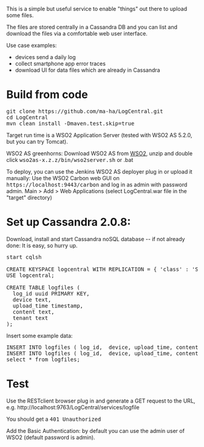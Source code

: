 This is a simple but useful service to enable "things" out there to upload some files. 

The files are stored centrally in a Cassandra DB and you can list and download the files via a comfortable web user interface.

Use case  examples:
* devices send a daily log
* collect smartphone app error traces
* download UI for data files which are already in Cassandra

Build from code
===============
<pre>
git clone https://github.com/ma-ha/LogCentral.git
cd LogCentral
mvn clean install -Dmaven.test.skip=true
</pre>
Target run time is a WSO2 Application Server (tested with WSO2 AS 5.2.0, but you can try Tomcat).
 
WSO2 AS greenhorns: Download WSO2 AS from <a href="http://www.wso2.com">WSO2</a>, unzip and double click 
<tt>wso2as-x.z.z/bin/wso2server.sh</tt> or .bat


To deploy, you can use the Jenkins WSO2 AS deployer plug in or upload it manually: 
Use the WSO2 Carbon web GUI on <tt>https://localhost:9443/carbon</tt>	 and log in as admin with password admin.
Main > Add > Web Applications (select LogCentral.war file in the "target" directory)


Set up Cassandra 2.0.8:
=======================
Download, install and start Cassandra noSQL database -- if not already done: It is easy, so hurry up.
<pre>
start cqlsh

CREATE KEYSPACE logcentral WITH REPLICATION = { 'class' : 'SimpleStrategy', 'replication_factor' : 1 };
USE logcentral;

CREATE TABLE logfiles (
  log_id uuid PRIMARY KEY,
  device text,
  upload_time timestamp,
  content text,
  tenant text
);
</pre>
Insert some example data:
<pre>
INSERT INTO logfiles ( log_id,  device, upload_time, content, tenant)  VALUES ( 62c36092-82a1-3a00-93d1-46196ee77204 , 'pi', '2014-06-05 22:30:00', 'content1', 'default' );
INSERT INTO logfiles ( log_id,  device, upload_time, content, tenant)  VALUES ( 550e8400-e29b-41d4-a716-446655440000 , 'pi', '2014-06-05 22:30:01', 'content2', 'default' );
select * from logfiles;
</pre>

Test
====
Use the RESTclient browser plug in and generate a GET request to the URL, e.g. http://localhost:9763/LogCentral/services/logfile

You should get a <tt>401 Unauthorized</tt>

Add the Basic Authentication: by default you can use the admin user of WSO2 (default password is admin).

